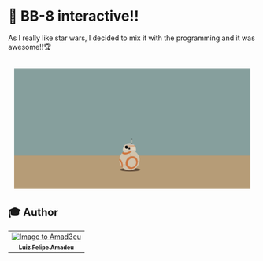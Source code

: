 # 📡 BB-8 interactive!!

As I really like star wars, I decided to mix it with the programming and it was awesome!!🏆
##
<p align="center"> 
    <img src="img/Capturar.PNG" width="480">
</p>






## :mortar_board: Author

<table align="center">
    <tr>
        <td align="center">
            <a href="https://github.com/Amad3eu">
                <img src="https://avatars.githubusercontent.com/u/85834483?v=4" width="150px;" alt="Image to Amad3eu" />
                <br />
                <sub><b>Luiz Felipe Amadeu</b></sub>
          </a>
